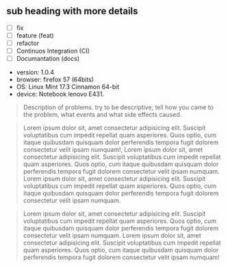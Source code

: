 <!--
Note: Do you want report a issue?

- bugfix issue (fix)
1. check like fix
2. report the version of module.
3. report which browsers and versions found the 'fix'.
4. report your Operacional System
5. report your device (PC, Smartphone)
6. describe your problem
7. be happy - :D

- feature proposal issue (feat, refactor, CI or docs)
1. check like feature, refactor, Continuos Integration or Documentation.
2. describe you sugestion
3. why make this feature.
4. how implement this feature.

exemple:
-->

## sub heading with more details

- [ ] fix
- [ ] feature (feat)
- [ ] refactor
- [ ] Continuos Integration (CI)
- [ ] Documantation (docs)

<!-- if your issue is a fix -->
- version: 1.0.4
- browser: firefox 57 (64bits)
- OS: Linux Mint 17.3 Cinnamon 64-bit
- device: Notebook lenovo E431.
<!-- end if -->
 
> Description of problems. try to be descriptive, tell how you came to the problem, what events and what side effects caused.

> Lorem ipsum dolor sit, amet consectetur adipisicing elit. Suscipit voluptatibus cum impedit repellat quam asperiores. Quos optio, cum itaque quibusdam quisquam dolor perferendis tempora fugit dolorem consectetur velit ipsam numquam!, Lorem ipsum dolor sit, amet consectetur adipisicing elit. Suscipit voluptatibus cum impedit repellat quam asperiores. Quos optio, cum itaque quibusdam quisquam dolor perferendis tempora fugit dolorem consectetur velit ipsam numquam. Lorem ipsum dolor sit, amet consectetur adipisicing elit. Suscipit voluptatibus cum impedit repellat quam asperiores. Quos optio, cum itaque quibusdam quisquam dolor perferendis tempora fugit dolorem consectetur velit ipsam numquam.

> Lorem ipsum dolor sit, amet consectetur adipisicing elit. Suscipit voluptatibus cum impedit repellat quam asperiores. Quos optio, cum itaque quibusdam quisquam dolor perferendis tempora fugit dolorem consectetur velit ipsam numquam. Lorem ipsum dolor sit, amet consectetur adipisicing elit. Suscipit voluptatibus cum impedit repellat quam asperiores. Quos optio, cum itaque quibusdam quisquam dolor perferendis tempora fugit dolorem consectetur velit ipsam numquam!



